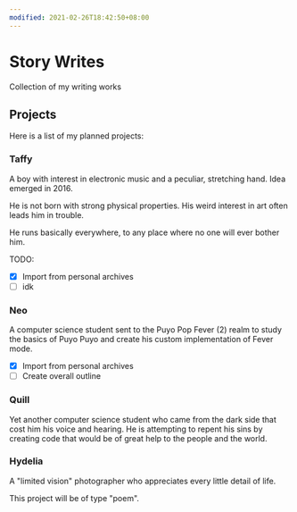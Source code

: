 ```yaml
---
modified: 2021-02-26T18:42:50+08:00
---
```


# Story Writes

Collection of my writing works

## Projects

Here is a list of my planned projects:

### Taffy
  
A boy with interest in electronic music and a peculiar, stretching hand. Idea emerged in 2016.

He is not born with strong physical properties. His weird interest in art often leads him in trouble.

He runs basically everywhere, to any place where no one will ever bother him.

TODO:

- [x] Import from personal archives
- [ ] idk

### Neo
  
A computer science student sent to the Puyo Pop Fever (2) realm to study the basics of Puyo Puyo and create his custom implementation of Fever mode.

- [x] Import from personal archives
- [ ] Create overall outline

### Quill

Yet another computer science student who came from the dark side that cost him his voice and hearing. He is attempting to repent his sins by creating code that would be of great help to the people and the world.

### Hydelia

A "limited vision" photographer who appreciates every little detail of life.

This project will be of type "poem".

